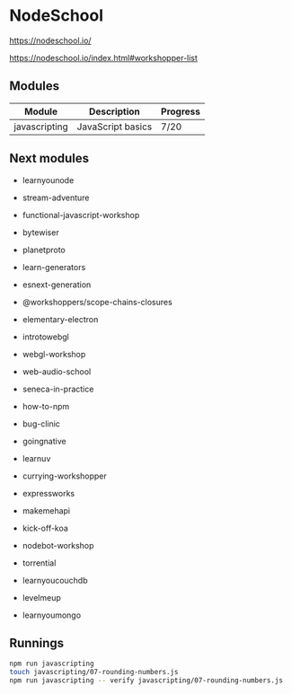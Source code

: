 # NodeSchool

https://nodeschool.io/

https://nodeschool.io/index.html#workshopper-list

## Modules

| Module        | Description       | Progress |
|---------------|-------------------|----------|
| javascripting | JavaScript basics | 7/20     |

## Next modules

- learnyounode
- stream-adventure
- functional-javascript-workshop
- bytewiser
- planetproto
- learn-generators
- esnext-generation
- @workshoppers/scope-chains-closures

- elementary-electron
- introtowebgl
- webgl-workshop
- web-audio-school
- seneca-in-practice

- how-to-npm
- bug-clinic
- goingnative
- learnuv
- currying-workshopper

- expressworks
- makemehapi
- kick-off-koa
- nodebot-workshop
- torrential

- learnyoucouchdb
- levelmeup
- learnyoumongo

## Runnings

```bash
npm run javascripting
touch javascripting/07-rounding-numbers.js
npm run javascripting -- verify javascripting/07-rounding-numbers.js
```